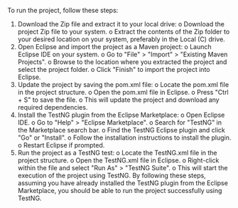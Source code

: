 To run the project, follow these steps:

1.	Download the Zip file and extract it to your local drive:
o	Download the project Zip file to your system.
o	Extract the contents of the Zip folder to your desired location on your system, preferably in the Local (C) drive.
2.	Open Eclipse and import the project as a Maven project:
o	Launch Eclipse IDE on your system.
o	Go to "File" > "Import" > "Existing Maven Projects".
o	Browse to the location where you extracted the project and select the project folder.
o	Click "Finish" to import the project into Eclipse.
3.	Update the project by saving the pom.xml file:
o	Locate the pom.xml file in the project structure.
o	Open the pom.xml file in Eclipse.
o	Press "Ctrl + S" to save the file.
o	This will update the project and download any required dependencies.
4.	Install the TestNG plugin from the Eclipse Marketplace:
o	Open Eclipse IDE.
o	Go to "Help" > "Eclipse Marketplace".
o	Search for "TestNG" in the Marketplace search bar.
o	Find the TestNG Eclipse plugin and click "Go" or "Install".
o	Follow the installation instructions to install the plugin.
o	Restart Eclipse if prompted.
5.	Run the project as a TestNG test:
o	Locate the TestNG.xml file in the project structure.
o	Open the TestNG.xml file in Eclipse.
o	Right-click within the file and select "Run As" > "TestNG Suite".
o	This will start the execution of the project using TestNG.
By following these steps, assuming you have already installed the TestNG plugin from the Eclipse Marketplace, you should be able to run the project successfully using TestNG.
